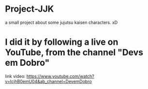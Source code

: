# Project-JJK
a small project about some jujutsu kaisen characters. xD

# I did it by following a live on YouTube, from the channel "Devs em Dobro"

link video:
https://www.youtube.com/watch?v=IcjhB0emU04&ab_channel=DevemDobro
